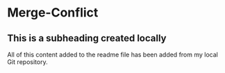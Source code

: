 # Merge-Conflict

  ## This is a subheading created locally

  All of this content added to the readme file has been added from my local Git repository.